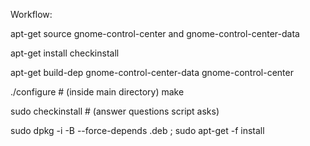 Workflow:

apt-get source gnome-control-center and gnome-control-center-data

apt-get install checkinstall

apt-get build-dep gnome-control-center-data gnome-control-center

./configure # (inside main directory)
make

sudo checkinstall # (answer questions script asks)

sudo dpkg -i -B --force-depends <package-name>.deb ; sudo  apt-get -f install
